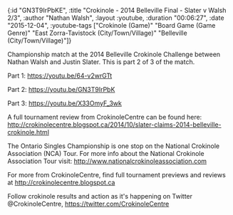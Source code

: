 {:id "GN3T9IrPbKE",
 :title "Crokinole - 2014 Belleville Final - Slater v Walsh 2/3",
 :author "Nathan Walsh",
 :layout :youtube,
 :duration "00:06:27",
 :date "2015-12-04",
 :youtube-tags
 ["Crokinole (Game)"
  "Board Game (Game Genre)"
  "East Zorra-Tavistock (City/Town/Village)"
  "Belleville (City/Town/Village)"]}


Championship match at the 2014 Belleville Crokinole Challenge between Nathan Walsh and Justin Slater. This is part 2 of 3 of the match.

Part 1: https://youtu.be/64-v2wrGTt

Part 2: https://youtu.be/GN3T9IrPbK

Part 3: https://youtu.be/X33OmyF_3wk


A full tournament review from CrokinoleCentre can be found here: http://crokinolecentre.blogspot.ca/2014/10/slater-claims-2014-belleville-crokinole.html

The Ontario Singles Championship is one stop on the National Crokinole Association (NCA) Tour. For more info about the National Crokinole Association Tour visit: http://www.nationalcrokinoleassociation.com

For more from CrokinoleCentre, find full tournament previews and reviews at http://crokinolecentre.blogspot.ca

Follow crokinole results and action as it's happening on Twitter @CrokinoleCentre, https://twitter.com/CrokinoleCentre
